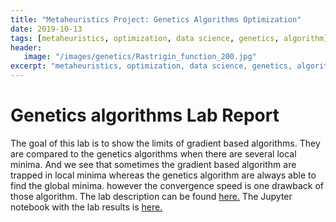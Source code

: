 ```yaml
---
title: "Metaheuristics Project: Genetics Algorithms Optimization"
date: 2019-10-13
tags: [metaheuristics, optimization, data science, genetics, algorithm]
header: 
   image: "/images/genetics/Rastrigin_function_200.jpg"
excerpt: "metaheuristics, optimization, data science, genetics, algorithm"
---
```


# Genetics algorithms Lab Report
The goal of this lab is to show the limits of gradient based algorithms. They are compared to the genetics algorithms when there are several local minima. And we see that sometimes the gradient based algorithm are trapped in local minima whereas the genetics algorithm are always able to find the global minima. however the convergence speed is one drawback of those algorithm. 
The lab description can be found <a href="https://github.com/cjlise/Metaheuristics/blob/master/assign2.pdf">here.</a> 
The Jupyter notebook with the lab results is  <a href="https://github.com/cjlise/Metaheuristics/blob/master/Assignement-2-ID.ipynb">here.</a> 


	
